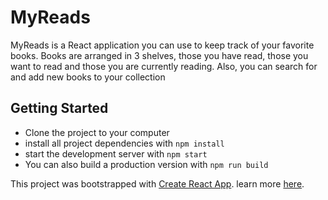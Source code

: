 # MyReads

MyReads is a React application you can use to keep track of your favorite books. Books are arranged in 3 shelves, those you have read, those you want to read and those you are currently reading. Also, you can search for and add new books to your collection


## Getting Started

* Clone the project to your computer
* install all project dependencies with `npm install`
* start the development server with `npm start`
* You can also build a production version with `npm run build`

This project was bootstrapped with [Create React App](https://github.com/facebookincubator/create-react-app). learn more [here](https://github.com/facebookincubator/create-react-app/blob/master/packages/react-scripts/template/README.md).
